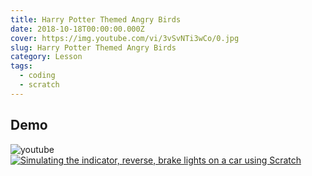 ```yaml
---
title: Harry Potter Themed Angry Birds
date: 2018-10-18T00:00:00.000Z
cover: https://img.youtube.com/vi/3vSvNTi3wCo/0.jpg
slug: Harry Potter Themed Angry Birds
category: Lesson
tags:
  - coding
  - scratch
---
```



## Demo 

![youtube ](/assets/youtube.png)
[![Simulating the indicator, reverse, brake lights on a car using Scratch](https://img.youtube.com/vi/3vSvNTi3wCo/0.jpg)](https://www.youtube.com/watch?v=3vSvNTi3wCo)

